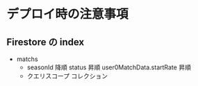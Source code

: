 # デプロイ時の注意事項

## Firestore の index

- matchs
  - seasonId 降順 status 昇順 user0MatchData.startRate 昇順
  - クエリスコープ コレクション
